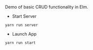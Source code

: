 Demo of basic CRUD functionality in Elm.

* Start Server
```
yarn run server
```
* Launch App
```
yarn run start
```
